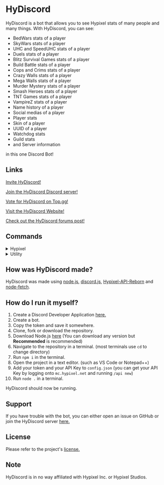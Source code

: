 # HyDiscord
HyDiscord is a bot that allows you to see Hypixel stats of many people and many things. With HyDiscord, you can see:
* BedWars stats of a player
* SkyWars stats of a player
* UHC and SpeedUHC stats of a player
* Duels stats of a player
* Blitz Survival Games stats of a player
* Build Battle stats of a player
* Cops and Crims stats of a player
* Crazy Walls stats of a player
* Mega Walls stats of a player
* Murder Mystery stats of a player
* Smash Heroes stats of a player
* TNT Games stats of a player
* VampireZ stats of a player
* Name history of a player
* Social medias of a player
* Player stats
* Skin of a player
* UUID of a player
* Watchdog stats
* Guild stats
* and Server information

in this one Discord Bot!

## Links
[Invite HyDiscord!](https://hydiscord.github.io/invite)

[Join the HyDiscord Discord server!](https://hydiscord.github.io/discord)

[Vote for HyDiscord on Top.gg!](https://hydiscord.github.io/vote)

[Visit the HyDiscord Website!](https://hydiscord.github.io)

[Check out the HyDiscord forums post!](https://hydiscord.github.io/invite)

## Commands
<details>
  <summary>Hypixel</summary>
  
  ### Hypixel
  | Command              | Description                                            | Example                       |
  |----------------------|--------------------------------------------------------|-------------------------------|
  | h!namehistory        | Shows the name history of a player                     | h!namehistory cxntered        |
  | h!player             | Shows Hypixel stats of a player                        | h!player cxntered             |
  | h!guild              | Shows stats of a guild                                 | h!guild Rebel                 |
  | h!bedwars            | Shows BedWars stats of a player                        | h!bedwars cxntered            |
  | h!skywars            | Shows SkyWars stats of a player                        | h!skywars cxntered            |
  | h!duels              | Shows Duels stats of a player                          | h!duels classic cxntered      |
  | h!uhc                | Shows UHC stats of a player                            | h!uhc cxntered                |
  | h!speeduhc           | Shows SpeedUHC stats of a player                       | h!speeduhc cxntered           |
  | h!blitzsurvivalgames | Shows Blitz Survival Games stats of a player           | h!blitzsurvivalgames cxntered |
  | h!buildbattle        | Shows Build Battle stats of a player                   | h!buildbattle cxntered        |
  | h!copsandcrims       | Shows Cops and Crims stats of a player                 | h!copsandcrims cxntered       |
  | h!crazywalls         | Shows Crazy Walls stats of a player                    | h!crazywalls cxntered         |
  | h!megawalls          | Shows Mega Walls stats of a player                     | h!megawalls cxntered          |
  | h!murdermystery      | Shows Murder Mystery stats of a player                 | h!murdermystery cxntered      |
  | h!smashheroes        | Shows Smash Heroes stats of a player                   | h!smashheroes cxntered        |
  | h!tntgames           | Shows all TNT Games stats of a player                  | h!tntgames cxntered           |
  | h!vampirez           | Shows VampireZ stats of a player                       | h!vampirez cxntered           |
  | h!watchdog           | Shows Watchdog stats                                   | h!watchdog                    |
  | h!socials            | Shows the social medias of a player                    | h!socials cxntered            |
  | h!skin               | Shows the skin of a player                             | h!skin cxntered               |
  | h!uuid               | Shows the UUID of a player                             | h!uuid cxntered               |
  | h!server             | Shows info about a server                              | h!server mc.hypixel.net       |
</details>

<details>
  <summary>Utility</summary>
  
  ### Utility
  | Command              | Description                                            | Example                       |
  |----------------------|--------------------------------------------------------|-------------------------------|
  | h!help               | Sends a DM to you containing help information          | h!help                        |
  | h!links              | Sends you links related to HyDiscord                   | h!links                       |
  | h!vote               | Sends you a link to vote for HyDiscord on Top.gg       | h!vote                        |
  | h!ping               | Sends a "Pong!" along with your current ping           | h!ping                        |
  | h!ban                | Bans a user you specify                                | h!ban @cxntered               |
  | h!kick               | Kicks a user you specify                               | h!kick @cxntered              |
  | h!clear              | Clears a specific number of messages you specify       | h!clear 7                     |
  | h!members            | Shows member count of the server you are in            | h!members                     |
  | h!suggest            | Lets you suggest a feature to be added to HyDiscord    | h!suggest Add verification!   |
  | h!rng                | Chooses a random number between two numbers you choose | h!rng 1 10                    |
  | h!coinflip           | Flips a coin                                           | h!coinflip                    |
</details>

## How was HyDiscord made?
HyDiscord was made using [node.js](https://nodejs.org), [discord.js](https://discord.js.org), [Hypixel-API-Reborn](https://www.npmjs.com/package/hypixel-api-reborn) and [node-fetch](https://www.npmjs.com/package/node-fetch).

## How do I run it myself?
1. Create a Discord Developer Application [here.](https://discord.com/developers/applications)
2. Create a bot.
3. Copy the token and save it somewhere.
4. Clone, fork or download the repository.
5. Download Node.js [here](https://nodejs.org) (You can download any version but **Recommended** is recommended)
6. Navigate to the repository in a terminal. (most terminals use `cd` to change directory)
7. Run `npm i` in the terminal.
8. Open the project in a text editor. (such as VS Code or Notepad++)
9. Add your token and your API Key to `config.json` (you can get your API Key by logging onto `mc.hypixel.net` and running `/api new`)
10. Run `node .` in a terminal.

HyDiscord should now be running.

## Support
If you have trouble with the bot, you can either open an issue on GitHub or join the HyDiscord server [here.](https://bit.ly/HyDiscordServer)

## License
Please refer to the project's [license.](https://github.com/HyDiscord/HyDiscord/blob/master/LICENSE)

## Note
HyDiscord is in no way affiliated with Hypixel Inc. or Hypixel Studios.
